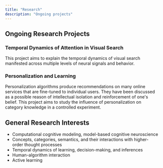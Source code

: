 ```yaml
---
title: "Research"
description: "Ongoing projects"
---
```


## Ongoing Research Projects

### Temporal Dynamics of Attention in Visual Search
This project aims to explain the temporal dynamics of visual search manifested across multiple levels of neural signals and behavior.

### Personalization and Learning
Personalization algorithms produce recommendations on many online services that are fine-tuned to individual users. They have been discussed as a possible reason of intellectual isolation and reinforcement of one's belief. This project aims to study the influence of personalization on category knowledge in a controlled experiment.

## General Research Interests
 * Computational cognitive modeling, model-based cognitive neuroscience
 * Concepts, categories, semantics, and their interactions with higher-order thought processes
 * Temporal dynamics of learning, decision-making, and inferences
 * Human-algorithm interaction
 * Active learning
